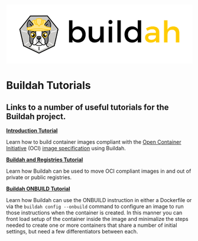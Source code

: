 ![buildah logo](../../logos/buildah-logo_large.png)

# Buildah Tutorials

## Links to a number of useful tutorials for the Buildah project.

**[Introduction Tutorial](01-intro.md)**

Learn how to build container images compliant with the [Open Container Initiative](https://www.opencontainers.org/) (OCI) [image specification](https://github.com/opencontainers/image-spec) using Buildah.


**[Buildah and Registries Tutorial](02-registries-repositories.md)**

Learn how Buildah can be used to move OCI compliant images in and out of private or public registries.

**[Buildah ONBUILD Tutorial](03-on-build.md)**

Learn how Buildah can use the ONBUILD instruction in either a Dockerfile or via the `buildah config --onbuild` command to configure an image to run those instructions when the container is created.  In this manner you can front load setup of the container inside the image and minimalize the steps needed to create one or more containers that share a number of initial settings, but need a few differentiators between each.


